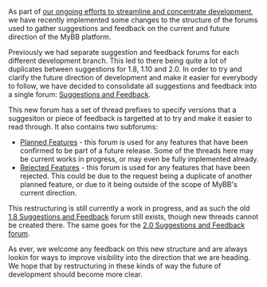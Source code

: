 As part of [our ongoing efforts to streamline and concentrate development](https://blog.mybb.com/2017/10/21/a-fresh-perspective/), we have recently implemented some changes to the structure of the forums used to gather suggestions and feedback on the current and future direction of the MyBB platform.

Previously we had separate suggestion and feedback forums for each different development branch. This led to there being quite a lot of duplicates between suggestions for 1.8, 1.10 and 2.0. In order to try and clarify the future direction of development and make it easier for everybody to follow, we have decided to consolidate all suggestions and feedback into a single forum: [Suggestions and Feedback](https://blog.mybb.com/2017/10/21/a-fresh-perspective/).

This new forum has a set of thread prefixes to specify versions that a suggesiton or piece of feedback is targetted at to try and make it easier to read through. It also contains two subforums:

- [Planned Features](https://community.mybb.com/forum-194.html) - this forum is used for any features that have been confirmed to be part of a future release. Some of the threads here may be current works in progress, or may even be fully implemented already.
- [Rejected Features](https://community.mybb.com/forum-195.html) - this forum is used for any features that have been rejected. This could be due to the request being a duplicate of another planned feature, or due to it being outside of the scope of MyBB's current direction.

This restructuring is still currently a work in progress, and as such the old [1.8 Suggestions and Feedback](https://community.mybb.com/forum-158.html) forum still exists, though new threads cannot be created there. The same goes for the [2.0 Suggestions and Feedback forum](https://community.mybb.com/forum-152.html).

As ever, we welcome any feedback on this new structure and are always lookin for ways to improve visibility into the direction that we are heading. We hope that by restructuring in these kinds of way the future of development should become more clear.
